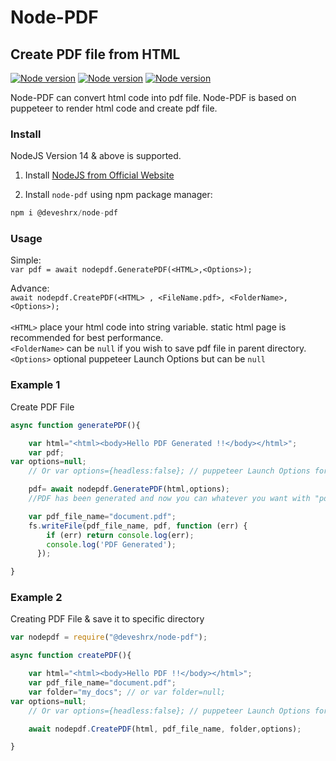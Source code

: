 # Node-PDF 
## Create PDF file from HTML
[![Node version](https://img.shields.io/badge/Version-1.0-blue)](https://www.npmjs.com/package/@deveshrx/node-pdf)
[![Node version](https://img.shields.io/badge/NodeJS%20Version-14+-green)](https://www.npmjs.com/package/@deveshrx/node-pdf)
[![Node version](https://img.shields.io/badge/Developed%20by-Devesh%20Chaudhari-blueviolet)](https://github.com/DeveshRx)

Node-PDF can convert html code into pdf file. Node-PDF is based on puppeteer to render html code and create pdf file.

### Install
NodeJS Version 14 & above is supported.
1) Install [NodeJS from Official Website ](https://nodejs.org/en/)

2) Install `node-pdf` using npm package manager:
```javascript
npm i @deveshrx/node-pdf
```

### Usage
Simple:<br>
`var pdf = await nodepdf.GeneratePDF(<HTML>,<Options>);` <br>

Advance:<br>
`await nodepdf.CreatePDF(<HTML> , <FileName.pdf>, <FolderName>,<Options>); `<br><br>
`<HTML>` place your html code into string variable. static html page is recommended for best performance. <br>
`<FolderName>` can be `null` if you wish to save pdf file in parent directory.
`<Options>` optional puppeteer Launch Options but can be `null`


### Example 1

Create PDF File <br>

```javascript
async function generatePDF(){

    var html="<html><body>Hello PDF Generated !!</body></html>";
    var pdf;
var options=null;
    // Or var options={headless:false}; // puppeteer Launch Options for advance users

    pdf= await nodepdf.GeneratePDF(html,options); 
    //PDF has been generated and now you can whatever you want with "pdf" variable

    var pdf_file_name="document.pdf";
    fs.writeFile(pdf_file_name, pdf, function (err) {
        if (err) return console.log(err);
        console.log('PDF Generated');
      });

}
```

### Example 2
Creating PDF File & save it to specific directory <br>

```javascript
var nodepdf = require("@deveshrx/node-pdf");

async function createPDF(){

    var html="<html><body>Hello PDF !!</body></html>";
    var pdf_file_name="document.pdf";
    var folder="my_docs"; // or var folder=null;
var options=null;
    // Or var options={headless:false}; // puppeteer Launch Options for advance users

    await nodepdf.CreatePDF(html, pdf_file_name, folder,options);

}
```

